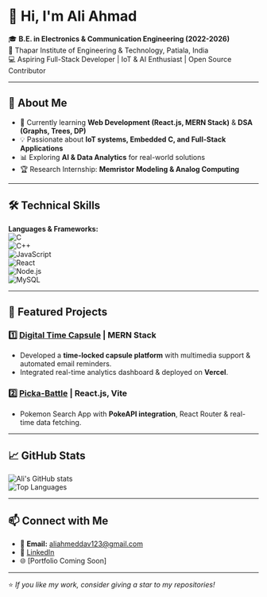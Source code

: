 # 👋 Hi, I'm Ali Ahmad  

🎓 **B.E. in Electronics & Communication Engineering (2022-2026)**  
📍 Thapar Institute of Engineering & Technology, Patiala, India  
💻 Aspiring Full-Stack Developer | IoT & AI Enthusiast | Open Source Contributor  

---

## 🚀 About Me  
- 🌱 Currently learning **Web Development (React.js, MERN Stack)** & **DSA (Graphs, Trees, DP)**  
- 💡 Passionate about **IoT systems, Embedded C, and Full-Stack Applications**  
- 📊 Exploring **AI & Data Analytics** for real-world solutions  
- 🏆 Research Internship: **Memristor Modeling & Analog Computing**  

---

## 🛠️ Technical Skills  

**Languages & Frameworks:**  
![C](https://img.shields.io/badge/C-00599C?style=for-the-badge&logo=c&logoColor=white)  
![C++](https://img.shields.io/badge/C++-00599C?style=for-the-badge&logo=cplusplus&logoColor=white)  
![JavaScript](https://img.shields.io/badge/JavaScript-F7DF1E?style=for-the-badge&logo=javascript&logoColor=black)  
![React](https://img.shields.io/badge/React-20232A?style=for-the-badge&logo=react&logoColor=61DAFB)  
![Node.js](https://img.shields.io/badge/Node.js-43853D?style=for-the-badge&logo=node.js&logoColor=white)  
![MySQL](https://img.shields.io/badge/MySQL-4479A1?style=for-the-badge&logo=mysql&logoColor=white)  


---

## 📂 Featured Projects  

### 1️⃣ [Digital Time Capsule](https://github.com/Bhayankarcoder/Digital-Time-Capsule-2) | MERN Stack  
- Developed a **time-locked capsule platform** with multimedia support & automated email reminders.  
- Integrated real-time analytics dashboard & deployed on **Vercel**.  

### 2️⃣ [Picka-Battle](https://pikachu-omega.vercel.app/) | React.js, Vite  
- Pokemon Search App with **PokeAPI integration**, React Router & real-time data fetching.  

---

## 📈 GitHub Stats  

![Ali's GitHub stats](https://github-readme-stats.vercel.app/api?username=nextGenAli&show_icons=true&theme=radical)  
![Top Languages](https://github-readme-stats.vercel.app/api/top-langs/?username=nextGenAli&layout=compact&theme=radical)  

---

## 📫 Connect with Me  
- 📧 **Email:** aliahmeddav123@gmail.com  
- 💼 [LinkedIn](https://www.linkedin.com/in/ali-ahmad-35739128b/)  
- 🌐 [Portfolio Coming Soon]  

---

⭐ *If you like my work, consider giving a star to my repositories!*  
